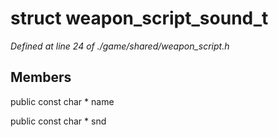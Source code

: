 # struct weapon_script_sound_t

*Defined at line 24 of ./game/shared/weapon_script.h*

## Members

public const char * name

public const char * snd



